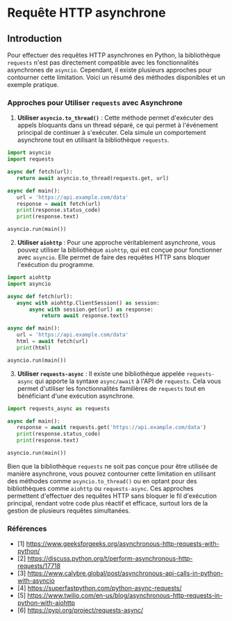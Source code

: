 # Requête HTTP asynchrone

## Introduction
Pour effectuer des requêtes HTTP asynchrones en Python,
la bibliothèque `requests` n'est pas directement compatible
avec les fonctionnalités asynchrones de `asyncio`.
Cependant, il existe plusieurs approches pour contourner cette limitation.
Voici un résumé des méthodes disponibles et un exemple pratique.

### Approches pour Utiliser `requests` avec Asynchrone

1. **Utiliser `asyncio.to_thread()`** :
Cette méthode permet d'exécuter des appels bloquants dans un thread séparé,
ce qui permet à l'événement principal de continuer à s'exécuter.
Cela simule un comportement asynchrone tout en utilisant la bibliothèque
`requests`.

```python
import asyncio
import requests

async def fetch(url):
   return await asyncio.to_thread(requests.get, url)

async def main():
   url = 'https://api.example.com/data'
   response = await fetch(url)
   print(response.status_code)
   print(response.text)

asyncio.run(main())
```

2. **Utiliser `aiohttp`** :
Pour une approche véritablement asynchrone,
vous pouvez utiliser la bibliothèque `aiohttp`, qui est conçue pour fonctionner
avec `asyncio`. Elle permet de faire des requêtes HTTP sans bloquer l'exécution
du programme.

```python
import aiohttp
import asyncio

async def fetch(url):
   async with aiohttp.ClientSession() as session:
       async with session.get(url) as response:
           return await response.text()

async def main():
   url = 'https://api.example.com/data'
   html = await fetch(url)
   print(html)

asyncio.run(main())
```

3. **Utiliser `requests-async`** :
Il existe une bibliothèque appelée `requests-async` qui apporte la syntaxe
`async/await` à l'API de `requests`. Cela vous permet d'utiliser
les fonctionnalités familières de `requests` tout en bénéficiant
d'une exécution asynchrone.

```python
import requests_async as requests

async def main():
   response = await requests.get('https://api.example.com/data')
   print(response.status_code)
   print(response.text)

asyncio.run(main())
```

Bien que la bibliothèque `requests` ne soit pas conçue pour être utilisée
de manière asynchrone, vous pouvez contourner cette limitation en utilisant
des méthodes comme `asyncio.to_thread()` ou en optant pour des bibliothèques
comme `aiohttp` ou `requests-async`. Ces approches permettent d'effectuer
des requêtes HTTP sans bloquer le fil d'exécution principal,
rendant votre code plus réactif et efficace, surtout lors de la gestion
de plusieurs requêtes simultanées.

### Références
- [1] https://www.geeksforgeeks.org/asynchronous-http-requests-with-python/
- [2] https://discuss.python.org/t/perform-asynchronous-http-requests/17718
- [3] https://www.calybre.global/post/asynchronous-api-calls-in-python-with-asyncio
- [4] https://superfastpython.com/python-async-requests/
- [5] https://www.twilio.com/en-us/blog/asynchronous-http-requests-in-python-with-aiohttp
- [6] https://pypi.org/project/requests-async/

